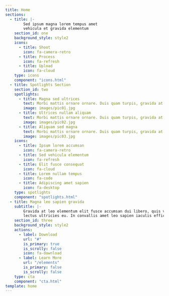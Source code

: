 ```yaml
---
title: Home
sections:
  - title: |-
        Sed ipsum magna lorem tempus amet
        vehicula et gravida elementum
    section_id: one
    background_style: style2
    icons:
      - title: Shoot
        icon: fa-camera-retro
      - title: Process
        icon: fa-refresh
      - title: Upload
        icon: fa-cloud
    type: icons
    component: "icons.html"
  - title: Spotlights Section
    section_id: two
    spotlights:
      - title: Magna sed ultrices
        text: Morbi mattis ornare ornare. Duis quam turpis, gravida at leo elementum elit fusce accumsan dui libero, quis vehicula lectus ultricies eu. In convallis amet leo non sapien iaculis efficitur consequat lorem ipsum.
        image: images/pic01.jpg
      - title: Ultrices nullam aliquam
        text: Morbi mattis ornare ornare. Duis quam turpis, gravida at leo elementum elit fusce accumsan dui libero, quis vehicula lectus ultricies eu. In convallis amet leo non sapien iaculis efficitur consequat lorem ipsum.
        image: images/pic02.jpg
      - title: Aliquam sed magna
        text: Morbi mattis ornare ornare. Duis quam turpis, gravida at leo elementum elit fusce accumsan dui libero, quis vehicula lectus ultricies eu. In convallis amet leo non sapien iaculis efficitur consequat lorem ipsum.
        image: images/pic03.jpg
    icons:
      - title: Ipsum lorem accumsan
        icon: fa-camera-retro
      - title: Sed vehicula elementum
        icon: fa-refresh
      - title: Elit fusce consequat
        icon: fa-cloud
      - title: Lorem nullam tempus
        icon: fa-code
      - title: Adipiscing amet sapien
        icon: fa-desktop
    type: spotlights
    component: "spotlights.html"
  - title: Magna leo sapien gravida
    subtitle: |-
        Gravida at leo elementum elit fusce accumsan dui libero, quis vehicula  
        lectus ultricies eu. In convallis amet leo sapien iaculis efficitur.
    section_id: three
    background_style: style2
    actions:
      - label: Download
        url: "#"
        is_primary: true
        is_scrolly: false
        icon: fa-download
      - label: Learn More
        url: "/elements"
        is_primary: false
        is_scrolly: false
    type: cta
    component: "cta.html"
template: home
---
```

